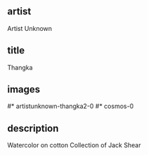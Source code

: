 ## artist
Artist Unknown 

## title
Thangka

## images
#* artistunknown-thangka2-0
#* cosmos-0

## description
Watercolor on cotton 
Collection of Jack Shear 
